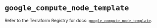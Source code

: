 # `google_compute_node_template`

Refer to the Terraform Registry for docs: [`google_compute_node_template`](https://registry.terraform.io/providers/hashicorp/google/6.31.0/docs/resources/compute_node_template).
